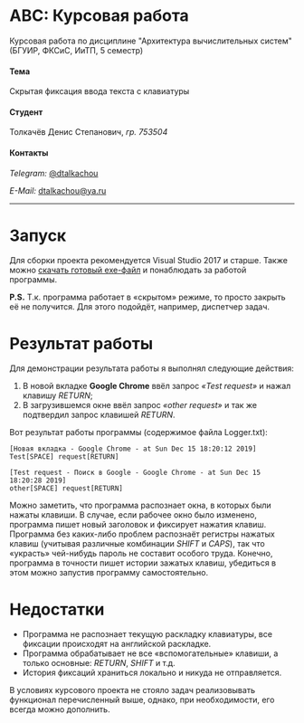 # АВС: Курсовая работа
Курсовая работа по дисциплине "Архитектура вычислительных систем" (БГУИР, ФКСиС, ИиТП, 5 семестр)

#### Тема
Скрытая фиксация ввода текста с клавиатуры

#### Студент
Толкачёв Денис Степанович, *гр. 753504*

#### Контакты
*Telegram:* [@dtalkachou][telegram]

*E-Mail:* <dtalkachou@ya.ru>

___

# Запуск
Для сборки проекта рекомендуется Visual Studio 2017 и старше. Также можно [скачать готовый exe-файл][download] и понаблюдать за работой программы.

**P.S.** Т.к. программа работает в «скрытом» режиме, то просто закрыть её не получится. Для этого подойдёт, например, диспетчер задач.

# Результат работы
Для демонстрации результата работы я выполнял следующие действия:
1. В новой вкладке **Google Chrome** ввёл запрос *«Test request»* и нажал клавишу *RETURN*;
2. В загрузившемся окне ввёл запрос *«other request»* и так же подтвердил запрос клавишей *RETURN*.

Вот результат работы программы (содержимое файла Logger.txt):

```
[Новая вкладка - Google Chrome - at Sun Dec 15 18:20:12 2019]
Test[SPACE] request[RETURN]

[Test request - Поиск в Google - Google Chrome - at Sun Dec 15 18:20:28 2019]
other[SPACE] request[RETURN]
```

Можно заметить, что программа распознает окна, в которых были нажаты клавиши. В случае, если рабочее окно было изменено, программа пишет новый заголовок и фиксирует нажатия клавиш. Программа без каких-либо проблем распознаёт регистры нажатых клавиш (учитывая различные комбинации *SHIFT* и *CAPS*), так что «украсть» чей-нибудь пароль не составит особого труда. Конечно, программа в точности пишет истории зажатых клавиш, убедиться в этом можно запустив программу самостоятельно.

# Недостатки
* Программа не распознает текущую раскладку клавиатуры, все фиксации происходят на английской раскладке.
* Программа обрабатывает не все «вспомогательные» клавиши, а только основные: *RETURN*, *SHIFT* и т.д.
* История фиксаций храниться локально и никуда не отправляется.

В условиях курсового проекта не стояло задач реализовывать функционал перечисленный выше, однако, при необходимости, его всегда можно дополнить.

<!-- Attachments -->
[telegram]: https://t.me/dtalkachou
[download]: https://yadi.sk/d/fD7Bce8VB1tWUQ
